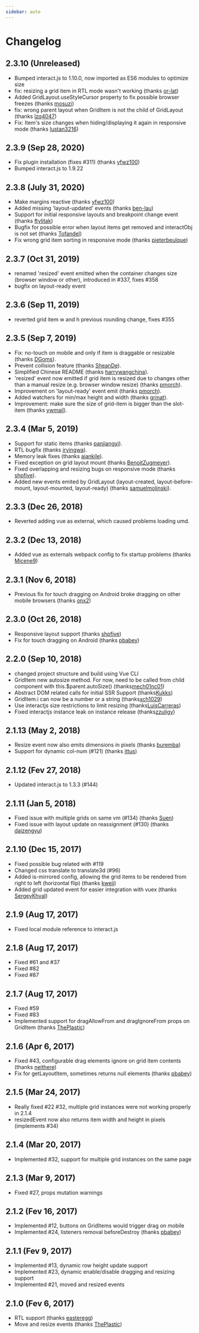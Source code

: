 ```yaml
---
sidebar: auto
---
```

# Changelog

## 2.3.10 (Unreleased)

* Bumped interact.js to 1.10.0, now imported as ES6 modules to optimize size 
* fix: resizing a grid item in RTL mode wasn't working (thanks [or-lat](https://github.com/or-lat)) 
* Added GridLayout.useStyleCursor property to fix possible browser freezes (thanks [mosuzi](https://github.com/mosuzi)) 
* fix: wrong parent layout when GridItem is not the child of GridLayout (thanks [lzq4047](https://github.com/lzq4047)) 
* Fix: Item's size changes when hiding/displaying it again in responsive mode (thanks [lustan3216](https://github.com/lustan3216)) 

## 2.3.9 (Sep 28, 2020)

* Fix plugin installation (fixes #311) (thanks [yfwz100](https://github.com/yfwz100))
* Bumped interact.js to 1.9.22

## 2.3.8 (July 31, 2020)

* Make margins reactive (thanks [yfwz100](https://github.com/yfwz100))
* Added missing 'layout-updated' events (thanks [ben-lau](https://github.com/ben-lau))
* Support for initial responsive layouts and breakpoint change event (thanks [ftylitak](https://github.com/ftylitak))
* Bugfix for possible error when layout items get removed and interactObj is not set (thanks [Tofandel](https://github.com/Tofandel))
* Fix wrong grid item sorting in responsive mode (thanks [pieterbeulque](https://github.com/pieterbeulque))

## 2.3.7 (Oct 31, 2019)

* renamed 'resized' event emitted when the container changes size (browser window or other), introduced in #337, fixes #358 
* bugfix on layout-ready event

## 2.3.6 (Sep 11, 2019)

* reverted grid item w and h previous rounding change, fixes #355

## 2.3.5 (Sep 7, 2019)

* Fix: no-touch on mobile and only if item is draggable or resizable (thanks [DGoms](https://github.com/DGoms)).
* Prevent collision feature (thanks [SheanDe](https://github.com/SheanDe)).
* Simplified Chinese README (thanks [harrywangchina](https://github.com/harrywangchina)).
* 'resized' event now emitted if grid item is resized due to changes other than a manual resize (e.g. browser window resize) (thanks [pmorch](https://github.com/pmorch)).
* Improvement on 'layout-ready' event emit (thanks [pmorch](https://github.com/pmorch)).
* Added watchers for min/max height and width (thanks [grinat](https://github.com/grinat)).
* Improvement: make sure the size of grid-item is bigger than the slot-item (thanks [ywmail](https://github.com/ywmail)).

## 2.3.4 (Mar 5, 2019)

* Support for static items (thanks [panjiangyi](https://github.com/panjiangyi)).
* RTL bugfix (thanks [irvingwa](https://github.com/irvingwa)).
* Memory leak fixes (thanks [aiankile](https://github.com/aiankile)).
* Fixed exception on grid layout mount (thanks [BenoitZugmeyer](https://github.com/BenoitZugmeyer)).
* Fixed overlapping and resizing bugs on responsive mode (thanks [shpfive](https://github.com/shpfive)).
* Added new events emited by GridLayout (layout-created, layout-before-mount, layout-mounted, layout-ready) (thanks [samuelmolinski](https://github.com/samuelmolinski)).

## 2.3.3 (Dec 26, 2018)

* Reverted adding vue as external, which caused problems loading umd.

## 2.3.2 (Dec 13, 2018)

* Added vue as externals webpack config to fix startup problems (thanks [Micene9](https://github.com/Micene09))

## 2.3.1 (Nov 6, 2018)

* Previous fix for touch dragging on Android broke dragging on other mobile browsers (thanks [onx2](https://github.com/onx2))


## 2.3.0 (Oct 26, 2018)

* Responsive layout support (thanks [shpfive](https://github.com/shpfive))
* Fix for touch dragging on Android (thanks [pbabey](https://github.com/pbabey))

## 2.2.0 (Sep 10, 2018)

* changed project structure and build using Vue CLI
* GridItem new autosize method. For now, need to be called from child component with this.$parent.autoSize() (thanks[mech01nc01](https://github.com/mech01nc01)) 
* Abstract DOM related calls for initial SSR Support (thanks[Kukks](https://github.com/Kukks)) 
* GridItem.i can now be a number or a string (thanks[xch1029](https://github.com/xch1029)) 
* Use interactjs size restrictions to limit resizing (thanks[LuisCarreras](https://github.com/LuisCarreras)) 
* Fixed interactjs instance leak on instance release (thanks[zzuligy](https://github.com/zzuligy)) 

## 2.1.13 (May 2, 2018)

* Resize event now also emits dimensions in pixels (thanks [buremba](https://github.com/buremba)) 
* Support for dynamic col-num (#121) (thanks [ittus](https://github.com/ittus)) 

## 2.1.12 (Fev 27, 2018)

* Updated interact.js to 1.3.3 (#144) 

## 2.1.11 (Jan 5, 2018)

* Fixed issue with multiple grids on same vm (#134) (thanks [Suen](https://github.com/sunzongzheng))
* Fixed issue with layout update on reassignment (#130) (thanks [daizengyu](https://github.com/daizengyu123))

## 2.1.10 (Dec 15, 2017)

* Fixed possible bug related with #119
* Changed css translate to translate3d (#96)
* Added is-mirrored config, allowing the grid items to be rendered from right to left (horizontal flip) (thanks [kweij](https://github.com/kweij))
* Added grid updated event for easier integration with vuex (thanks [SergeyKhval](https://github.com/SergeyKhval))

## 2.1.9 (Aug 17, 2017)

* Fixed local module reference to interact.js

## 2.1.8 (Aug 17, 2017)

* Fixed #61 and #37
* Fixed #82
* Fixed #87

## 2.1.7 (Aug 17, 2017)

* Fixed #59
* Fixed #83
* Implemented support for dragAllowFrom and dragIgnoreFrom props on GridItem (thanks [ThePlastic](https://github.com/ThePlastic))

## 2.1.6 (Apr 6, 2017)

* Fixed #43, configurable drag elements ignore on grid item contents (thanks [neithere](https://github.com/neithere)) 
* Fix for getLayoutItem, sometimes returns null elements (thanks [pbabey](https://github.com/pbabey))

## 2.1.5 (Mar 24, 2017)

* Really fixed #22 #32, multiple grid instances were not working properly in 2.1.4
* resizedEvent now also returns item width and height in pixels (implements #34)


## 2.1.4 (Mar 20, 2017)

* Implemented #32, support for multiple grid instances on the same page

## 2.1.3 (Mar 9, 2017)

* Fixed #27, props mutation warnings


## 2.1.2 (Fev 16, 2017)

* Implemented #12, buttons on GridItems would trigger drag on mobile
* Implemented #24, listeners removal beforeDestroy (thanks [pbabey](https://github.com/pbabey))


## 2.1.1 (Fev 9, 2017)

* Implemented #13, dynamic row height update support
* Implemented #23, dynamic enable/disable dragging and resizing support
* Implemented #21, moved and resized events


## 2.1.0 (Fev 6, 2017)

* RTL support (thanks [easteregg](https://github.com/easteregg))
* Move and resize events (thanks [ThePlastic](https://github.com/ThePlastic))

